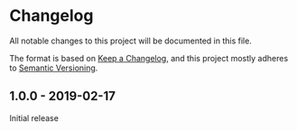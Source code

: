 # Changelog

All notable changes to this project will be documented in this file.

The format is based on [Keep a Changelog](https://keepachangelog.com/en/1.0.0/),
and this project mostly adheres to [Semantic Versioning](https://semver.org/spec/v2.0.0.html).

## 1.0.0 - 2019-02-17

Initial release

[Unreleased]: https://github.com/benface/tailwindcss-gap/compare/v1.0.0...HEAD
